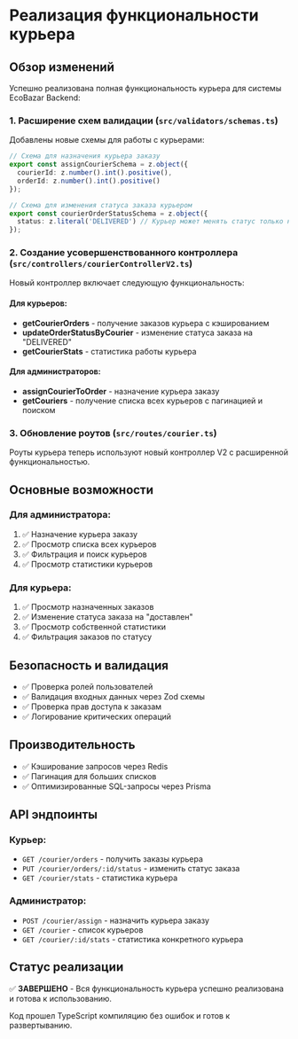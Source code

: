 # Реализация функциональности курьера

## Обзор изменений

Успешно реализована полная функциональность курьера для системы EcoBazar Backend:

### 1. Расширение схем валидации (`src/validators/schemas.ts`)

Добавлены новые схемы для работы с курьерами:

```typescript
// Схема для назначения курьера заказу
export const assignCourierSchema = z.object({
  courierId: z.number().int().positive(),
  orderId: z.number().int().positive()
});

// Схема для изменения статуса заказа курьером  
export const courierOrderStatusSchema = z.object({
  status: z.literal('DELIVERED') // Курьер может менять статус только на "доставлен"
});
```

### 2. Создание усовершенствованного контроллера (`src/controllers/courierControllerV2.ts`)

Новый контроллер включает следующую функциональность:

#### Для курьеров:
- **getCourierOrders** - получение заказов курьера с кэшированием
- **updateOrderStatusByCourier** - изменение статуса заказа на "DELIVERED"
- **getCourierStats** - статистика работы курьера

#### Для администраторов:  
- **assignCourierToOrder** - назначение курьера заказу
- **getCouriers** - получение списка всех курьеров с пагинацией и поиском

### 3. Обновление роутов (`src/routes/courier.ts`)

Роуты курьера теперь используют новый контроллер V2 с расширенной функциональностью.

## Основные возможности

### Для администратора:
1. ✅ Назначение курьера заказу
2. ✅ Просмотр списка всех курьеров  
3. ✅ Фильтрация и поиск курьеров
4. ✅ Просмотр статистики курьеров

### Для курьера:
1. ✅ Просмотр назначенных заказов
2. ✅ Изменение статуса заказа на "доставлен"
3. ✅ Просмотр собственной статистики
4. ✅ Фильтрация заказов по статусу

## Безопасность и валидация

- ✅ Проверка ролей пользователей
- ✅ Валидация входных данных через Zod схемы  
- ✅ Проверка прав доступа к заказам
- ✅ Логирование критических операций

## Производительность

- ✅ Кэширование запросов через Redis
- ✅ Пагинация для больших списков
- ✅ Оптимизированные SQL-запросы через Prisma

## API эндпоинты

### Курьер:
- `GET /courier/orders` - получить заказы курьера
- `PUT /courier/orders/:id/status` - изменить статус заказа
- `GET /courier/stats` - статистика курьера

### Администратор:
- `POST /courier/assign` - назначить курьера заказу  
- `GET /courier` - список курьеров
- `GET /courier/:id/stats` - статистика конкретного курьера

## Статус реализации

✅ **ЗАВЕРШЕНО** - Вся функциональность курьера успешно реализована и готова к использованию.

Код прошел TypeScript компиляцию без ошибок и готов к развертыванию.
